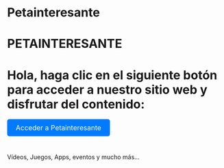 # Petainteresante
# PETAINTERESANTE
<h1>Hola, haga clic en el siguiente botón para acceder a nuestro sitio web y disfrutar del contenido:</h1>
<!DOCTYPE html>
<html lang="es">
<head>
    <meta charset="UTF-8">
    <meta name="viewport" content="width=device-width, initial-scale=1.0">
    <title>Petainteresante</title>
    <style>
        .btn {
            display: inline-block;
            padding: 10px 20px;
            font-size: 16px;
            color: white;
            background-color: #007bff;
            text-align: center;
            text-decoration: none;
            border-radius: 5px;
            transition: background-color 0.3s;
        }
        .btn:hover {
            background-color: #0056b3;
        }
    </style>
</head>
<body>
    <!-- Aquí está el botón con el enlace a Petainteresante -->
    <a href="https://www-super-j-channel-es.my.canva.site/petainteresante" class="btn">Acceder a Petainteresante</a>
</body>
</html>
<!DOCTYPE html>
<html lang="es">
<head>
    <meta charset="UTF-8">
    <meta name="viewport" content="width=device-width, initial-scale=1.0">
    <title>Mi Página Web</title>
</head>
<body>
    <h1></h1>
    <p>Vídeos, Juegos, Apps, eventos y mucho más...</p>
</body>
</html>
<meta name="google-site-verification" content="21m_dHpUBlpKZs578emamoBK-OirW7ZUCGnLWDqP8i0" />
